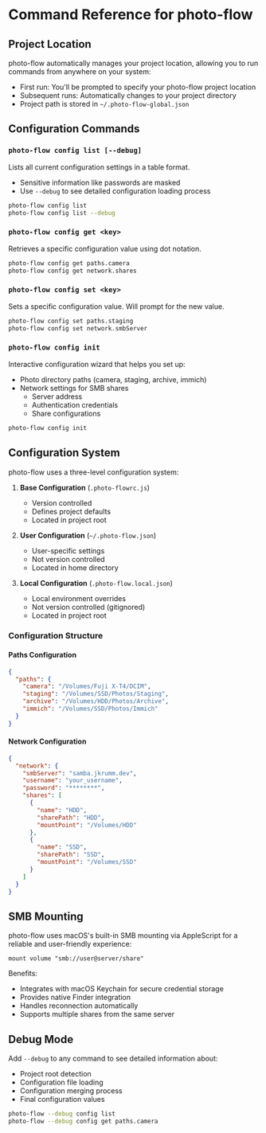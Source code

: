# Command Reference for photo-flow

## Project Location

photo-flow automatically manages your project location, allowing you to run commands from anywhere on your system:

- First run: You'll be prompted to specify your photo-flow project location
- Subsequent runs: Automatically changes to your project directory
- Project path is stored in `~/.photo-flow-global.json`

## Configuration Commands

### `photo-flow config list [--debug]`

Lists all current configuration settings in a table format.

- Sensitive information like passwords are masked
- Use `--debug` to see detailed configuration loading process

```bash
photo-flow config list
photo-flow config list --debug
```

### `photo-flow config get <key>`

Retrieves a specific configuration value using dot notation.

```bash
photo-flow config get paths.camera
photo-flow config get network.shares
```

### `photo-flow config set <key>`

Sets a specific configuration value. Will prompt for the new value.

```bash
photo-flow config set paths.staging
photo-flow config set network.smbServer
```

### `photo-flow config init`

Interactive configuration wizard that helps you set up:

- Photo directory paths (camera, staging, archive, immich)
- Network settings for SMB shares
  - Server address
  - Authentication credentials
  - Share configurations

```bash
photo-flow config init
```

## Configuration System

photo-flow uses a three-level configuration system:

1. **Base Configuration** (`.photo-flowrc.js`)

   - Version controlled
   - Defines project defaults
   - Located in project root

2. **User Configuration** (`~/.photo-flow.json`)

   - User-specific settings
   - Not version controlled
   - Located in home directory

3. **Local Configuration** (`.photo-flow.local.json`)
   - Local environment overrides
   - Not version controlled (gitignored)
   - Located in project root

### Configuration Structure

#### Paths Configuration

```json
{
  "paths": {
    "camera": "/Volumes/Fuji X-T4/DCIM",
    "staging": "/Volumes/SSD/Photos/Staging",
    "archive": "/Volumes/HDD/Photos/Archive",
    "immich": "/Volumes/SSD/Photos/Immich"
  }
}
```

#### Network Configuration

```json
{
  "network": {
    "smbServer": "samba.jkrumm.dev",
    "username": "your_username",
    "password": "********",
    "shares": [
      {
        "name": "HDD",
        "sharePath": "HDD",
        "mountPoint": "/Volumes/HDD"
      },
      {
        "name": "SSD",
        "sharePath": "SSD",
        "mountPoint": "/Volumes/SSD"
      }
    ]
  }
}
```

## SMB Mounting

photo-flow uses macOS's built-in SMB mounting via AppleScript for a reliable and user-friendly experience:

```applescript
mount volume "smb://user@server/share"
```

Benefits:

- Integrates with macOS Keychain for secure credential storage
- Provides native Finder integration
- Handles reconnection automatically
- Supports multiple shares from the same server

## Debug Mode

Add `--debug` to any command to see detailed information about:

- Project root detection
- Configuration file loading
- Configuration merging process
- Final configuration values

```bash
photo-flow --debug config list
photo-flow --debug config get paths.camera
```
